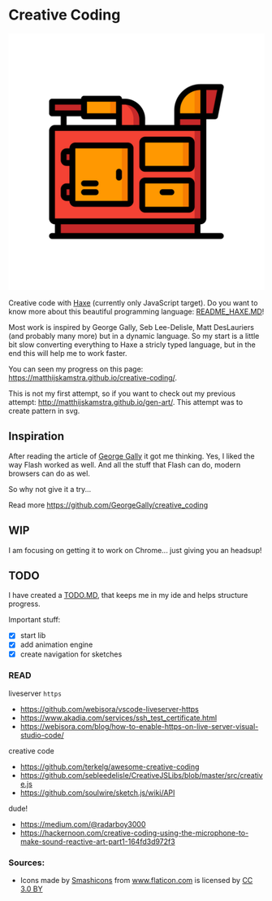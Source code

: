 # Creative Coding

![](icon.jpg)

Creative code with [Haxe](http://www.haxe.org) (currently only JavaScript target). Do you want to know more about this beautiful programming language: [README_HAXE.MD](README_HAXE.MD)!

Most work is inspired by George Gally, Seb Lee-Delisle, Matt DesLauriers (and probably many more) but in a dynamic language. So my start is a little bit slow converting everything to Haxe a stricly typed language, but in the end this will help me to work faster.

You can seen my progress on this page: <https://matthijskamstra.github.io/creative-coding/>.

This is not my first attempt, so if you want to check out my previous attempt: <http://matthijskamstra.github.io/gen-art/>. This attempt was to create pattern in svg.

## Inspiration

After reading the article of [George Gally](https://hackernoon.com/creative-coding-basics-4d623af1c647) it got me thinking.
Yes, I liked the way Flash worked as well. And all the stuff that Flash can do, modern browsers can do as wel.

So why not give it a try...

Read more <https://github.com/GeorgeGally/creative_coding>


## WIP

I am focusing on getting it to work on Chrome... just giving you an headsup!

## TODO

I have created a [TODO.MD](TODO.MD), that keeps me in my ide and helps structure progress.

Important stuff:

- [x] start lib
- [x] add animation engine
- [x] create navigation for sketches

### READ

liveserver `https`

- https://github.com/webisora/vscode-liveserver-https
- https://www.akadia.com/services/ssh_test_certificate.html
- https://webisora.com/blog/how-to-enable-https-on-live-server-visual-studio-code/

creative code

- https://github.com/terkelg/awesome-creative-coding
- https://github.com/sebleedelisle/CreativeJSLibs/blob/master/src/creative.js
- https://github.com/soulwire/sketch.js/wiki/API

dude!

- https://medium.com/@radarboy3000
- https://hackernoon.com/creative-coding-using-the-microphone-to-make-sound-reactive-art-part1-164fd3d972f3


### Sources:


- <div>Icons made by <a href="https://www.flaticon.com/authors/smashicons" title="Smashicons">Smashicons</a> from <a href="https://www.flaticon.com/" 			    title="Flaticon">www.flaticon.com</a> is licensed by <a href="http://creativecommons.org/licenses/by/3.0/" 			    title="Creative Commons BY 3.0" target="_blank">CC 3.0 BY</a></div>